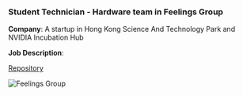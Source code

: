 ### Student Technician - Hardware team in Feelings Group

**Company**: A startup in Hong Kong Science And Technology Park and NVIDIA Incubation Hub

**Job Description**: 

[Repository](https://github.com/Leilazehui/Leilazehui.github.io/blob/Work/Student-Technician-in-Feelings-Group.md)


![Feelings Group](/assets/images/feelingsgroup.jpg)
